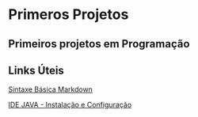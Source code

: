 # Primeros Projetos
## Primeiros projetos em Programação

## Links Úteis
 [Sintaxe Básica Markdown](https://www.markdownguide.org/basic-syntax/)

 [IDE JAVA - Instalação e Configuração](https://github.com/cami-la/curso-dio-dominando-ides-java)

